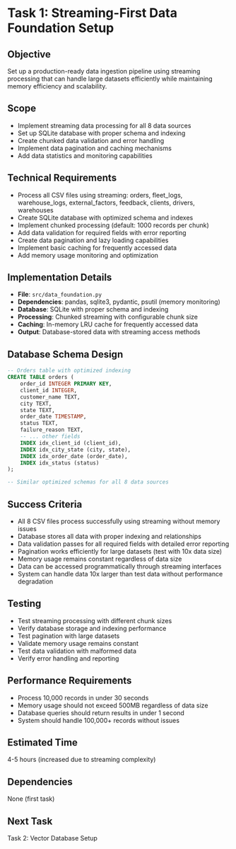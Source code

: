 # Task 1: Streaming-First Data Foundation Setup

## Objective
Set up a production-ready data ingestion pipeline using streaming processing that can handle large datasets efficiently while maintaining memory efficiency and scalability.

## Scope
- Implement streaming data processing for all 8 data sources
- Set up SQLite database with proper schema and indexing
- Create chunked data validation and error handling
- Implement data pagination and caching mechanisms
- Add data statistics and monitoring capabilities

## Technical Requirements
- Process all CSV files using streaming: orders, fleet_logs, warehouse_logs, external_factors, feedback, clients, drivers, warehouses
- Create SQLite database with optimized schema and indexes
- Implement chunked processing (default: 1000 records per chunk)
- Add data validation for required fields with error reporting
- Create data pagination and lazy loading capabilities
- Implement basic caching for frequently accessed data
- Add memory usage monitoring and optimization

## Implementation Details
- **File**: `src/data_foundation.py`
- **Dependencies**: pandas, sqlite3, pydantic, psutil (memory monitoring)
- **Database**: SQLite with proper schema and indexing
- **Processing**: Chunked streaming with configurable chunk size
- **Caching**: In-memory LRU cache for frequently accessed data
- **Output**: Database-stored data with streaming access methods

## Database Schema Design
```sql
-- Orders table with optimized indexing
CREATE TABLE orders (
    order_id INTEGER PRIMARY KEY,
    client_id INTEGER,
    customer_name TEXT,
    city TEXT,
    state TEXT,
    order_date TIMESTAMP,
    status TEXT,
    failure_reason TEXT,
    -- ... other fields
    INDEX idx_client_id (client_id),
    INDEX idx_city_state (city, state),
    INDEX idx_order_date (order_date),
    INDEX idx_status (status)
);

-- Similar optimized schemas for all 8 data sources
```

## Success Criteria
- All 8 CSV files process successfully using streaming without memory issues
- Database stores all data with proper indexing and relationships
- Data validation passes for all required fields with detailed error reporting
- Pagination works efficiently for large datasets (test with 10x data size)
- Memory usage remains constant regardless of data size
- Data can be accessed programmatically through streaming interfaces
- System can handle data 10x larger than test data without performance degradation

## Testing
- Test streaming processing with different chunk sizes
- Verify database storage and indexing performance
- Test pagination with large datasets
- Validate memory usage remains constant
- Test data validation with malformed data
- Verify error handling and reporting

## Performance Requirements
- Process 10,000 records in under 30 seconds
- Memory usage should not exceed 500MB regardless of data size
- Database queries should return results in under 1 second
- System should handle 100,000+ records without issues

## Estimated Time
4-5 hours (increased due to streaming complexity)

## Dependencies
None (first task)

## Next Task
Task 2: Vector Database Setup
